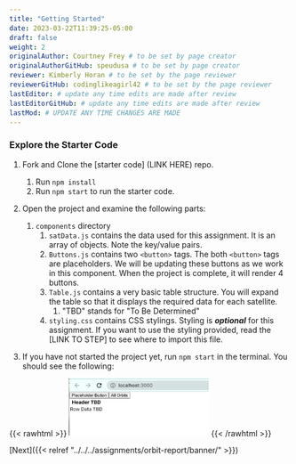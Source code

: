 ```yaml
---
title: "Getting Started"
date: 2023-03-22T11:39:25-05:00
draft: false
weight: 2
originalAuthor: Courtney Frey # to be set by page creator
originalAuthorGitHub: speudusa # to be set by page creator
reviewer: Kimberly Horan # to be set by the page reviewer
reviewerGitHub: codinglikeagirl42 # to be set by the page reviewer
lastEditor: # update any time edits are made after review
lastEditorGitHub: # update any time edits are made after review
lastMod: # UPDATE ANY TIME CHANGES ARE MADE
---
```


### Explore the Starter Code
<!-- TODO: link to repo -->
1. Fork and Clone the [starter code] (LINK HERE) repo.
   1. Run `npm install` 
   1. Run `npm start` to run the starter code.


1. Open the project and examine the following parts:
   1. `components` directory
      1. `satData.js` contains the data used for this assignment.  It is an array of objects.  Note the key/value pairs.  
      1. `Buttons.js` contains two `<button>` tags.  The both `<button>` tags are placeholders.  We will be updating these buttons as we work in this component.  When the project is complete, it will render 4 buttons.
      1. `Table.js` contains a very basic table structure.  You will expand the table so that it displays the required data for each satellite.  
         1. "TBD" stands for "To Be Determined" 
         <!-- TODO: link to styling step -->
      1. `styling.css` contains CSS stylings.  Styling is **_optional_** for this assignment.  If you want to use the styling provided, read the [LINK TO STEP] to see where to import this file.
      
1. If you have not started the project yet, run `npm start` in the terminal.  You should see the following:

{{< rawhtml >}}
   <img src="../project-intro/images/starter-code-intro.png" alt="Starter Code Initial Run" width=50% />
{{< /rawhtml >}}

[Next]({{< relref "../../../assignments/orbit-report/banner/" >}})